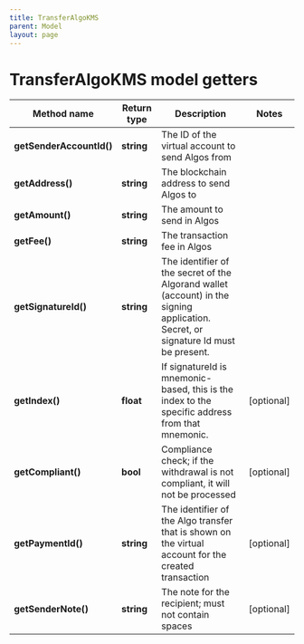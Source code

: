 ```yaml
---
title: TransferAlgoKMS
parent: Model
layout: page
---
```


# TransferAlgoKMS model getters

Method name | Return type | Description | Notes
------------ | ------------- | ------------- | -------------
**getSenderAccountId()** | **string** | The ID of the virtual account to send Algos from |
**getAddress()** | **string** | The blockchain address to send Algos to |
**getAmount()** | **string** | The amount to send in Algos |
**getFee()** | **string** | The transaction fee in Algos |
**getSignatureId()** | **string** | The identifier of the secret of the Algorand wallet (account) in the signing application. Secret, or signature Id must be present. |
**getIndex()** | **float** | If signatureId is mnemonic-based, this is the index to the specific address from that mnemonic. | [optional]
**getCompliant()** | **bool** | Compliance check; if the withdrawal is not compliant, it will not be processed | [optional]
**getPaymentId()** | **string** | The identifier of the Algo transfer that is shown on the virtual account for the created transaction | [optional]
**getSenderNote()** | **string** | The note for the recipient; must not contain spaces | [optional]

